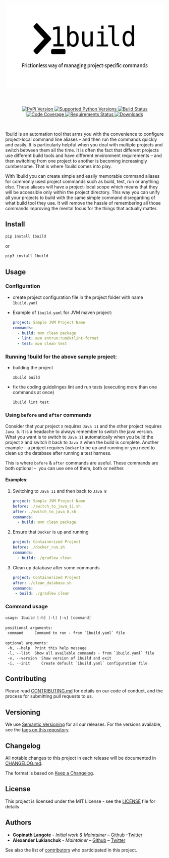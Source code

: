 <h1 align="center">
  <br>
  <a href="https://github.com/gopinath-langote/1build">
    <img src="https://github.com/gopinath-langote/1build/blob/master/docs/assets/1build-logo.png?raw=true" alt="1build" width="500"></a>
  <br>
</h1>

<br>

<p align="center">
  <a href="https://pypi.org/project/1build/">
    <img src="https://img.shields.io/pypi/v/1build.svg" alt="PyPi Version">
  </a>
  <a href="https://pypi.org/project/1build/">
    <img src="https://img.shields.io/pypi/pyversions/1build.svg" alt="Supported Python Versions">
  </a>
  <a href="https://travis-ci.org/gopinath-langote/1build">
      <img src="https://travis-ci.org/gopinath-langote/1build.svg?branch=master" alt="Build Status">
  </a>
  <a href="https://codecov.io/gh/gopinath-langote/1build">
      <img src="https://img.shields.io/codecov/c/gh/gopinath-langote/1build.svg" alt="Code Coverage">
  </a>
  <a href="https://requires.io/github/gopinath-langote/1build/requirements/?branch=master">
    <img src="https://requires.io/github/gopinath-langote/1build/requirements.svg?branch=master" alt="Requirements Status">
  </a>
  <a href="https://pypi.org/project/1build">
    <img src="https://img.shields.io/pypi/dm/1build.svg" alt="Downloads">
  </a>
</p>

<br>

1build is an automation tool that arms you with the convenience to configure project-local command line aliases – and then
run the commands quickly and easily. It is particularly helpful when you deal with multiple projects and switch between
them all the time. It is often the fact that different projects use different build tools and have different environment
requirements – and then switching from one project to another is becoming increasingly cumbersome. That is where 1build comes
into play.

With 1build you can create simple and easily memorable command aliases for commonly used project commands such as build,
test, run or anything else. These aliases will have a project-local scope which means that they will be accessible only
within the project directory. This way you can unify all your projects to build with the same simple command disregarding
of what build tool they use. It will remove the hassle of remembering all those commands improving the mental focus for
the things that actually matter.

## Install

```bash
pip install 1build
```

or

```bash
pip3 install 1build
```

## Usage

### Configuration

- create project configuration file in the project folder with name `1build.yaml`

- Example of `1build.yaml` for JVM maven project:
    ```yaml
    project: Sample JVM Project Name
    commands:
      - build: mvn clean package
      - lint: mvn antrun:run@ktlint-format
      - test: mvn clean test
    ```

### Running 1build for the above sample project:

- building the project
  ```console
  1build build
  ```

- fix the coding guidelinges lint and run tests (executing more than one commands at once)
  ```console
  1build lint test
  ```

### Using `before` and `after` commands
Consider that your project `X` requires `Java 11` and the other project requires `Java 8`. It is a headache to always
remember to switch the java version. What you want is to switch to `Java 11` automatically when you build the project
`X` and switch it back to `Java 8` when the build is complete. Another example – a project requires `Docker` to be up
and running or you need to clean up the database after running a test harness.

This is where `before` & `after` commands are useful. These commands are both optional – 
you can use one of them, both or neither.

#### Examples:
1. Switching to `Java 11` and then back to `Java 8`
    ```yaml
    project: Sample JVM Project Name
    before: ./switch_to_java_11.sh
    after: ./switch_to_java_8.sh
    commands:
      - build: mvn clean package
    ```

2. Ensure that `Docker` is up and running
    ```yaml
    project: Containerized Project
    before: ./docker_run.sh
    commands:
      - build: ./gradlew clean
    ```

3. Clean up database after some commands
     ```yaml
    project: Containerized Project
    after: ./clean_database.sh
    commands:
      - build: ./gradlew clean
    ```

### Command usage
 ```text
usage: 1build [-h] [-l] [-v] [command]

positional arguments:
  command     Command to run - from `1build.yaml` file

optional arguments:
  -h, --help  Print this help message
  -l, --list  Show all available commands - from `1build.yaml` file
  -v, --version  Show version of 1build and exit
  -i, --init     Create default `1build.yaml` configuration file
```

## Contributing

Please read [CONTRIBUTING.md](https://github.com/gopinath-langote/1build/blob/master/CONTRIBUTING.md) for details on our code of conduct, and the process for submitting pull requests to us.

## Versioning

We use [Semantic Versioning](http://semver.org/) for all our releases. For the versions available, see the [tags on this repository](https://github.com/gopinath-langote/1build/tags).

## Changelog
All notable changes to this project in each release will be documented in [CHANGELOG.md](https://github.com/gopinath-langote/1build/blob/master/docs/CHANGELOG.md).

The format is based on [Keep a Changelog](https://keepachangelog.com/en/1.0.0/).

## License

This project is licensed under the MIT License - see the [LICENSE](LICENSE) file for details

## Authors

* **Gopinath Langote** - *Initial work & Maintainer* – [Github](https://github.com/gopinath-langote/) –[Twitter](https://twitter.com/GopinathLangote)
* **Alexander Lukianchuk** - *Maintainer* – [Github](https://github.com/landpro) – [Twitter](https://twitter.com/landpro)

See also the list of [contributors](https://github.com/gopinath-langote/1build/contributors) who participated in this project.

